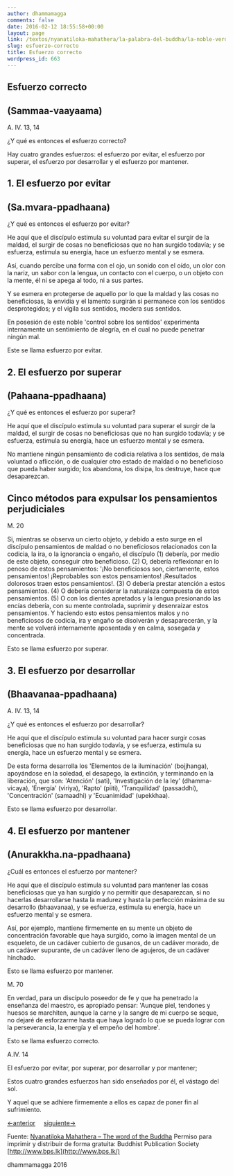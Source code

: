 ```yaml
---
author: dhammamagga
comments: false
date: 2016-02-12 18:55:58+00:00
layout: page
link: /textos/nyanatiloka-mahathera/la-palabra-del-buddha/la-noble-verdad-del-camino-que-lleva-a-la-extincion-del-sufrimiento/esfuerzo-correcto/
slug: esfuerzo-correcto
title: Esfuerzo correcto
wordpress_id: 663
---
```


## Esfuerzo correcto




## (Sammaa-vaayaama)


A. IV. 13, 14

¿Y qué es entonces el esfuerzo correcto?

Hay cuatro grandes esfuerzos: el esfuerzo por evitar, el esfuerzo por superar, el esfuerzo por desarrollar y el esfuerzo por mantener.


## 1. El esfuerzo por evitar




## (Sa.mvara-ppadhaana)


¿Y qué es entonces el esfuerzo por evitar?

He aquí que el discípulo estimula su voluntad para evitar el surgir de la maldad, el surgir de cosas no beneficiosas que no han surgido todavía; y se esfuerza, estimula su energía, hace un esfuerzo mental y se esmera.

Así, cuando percibe una forma con el ojo, un sonido con el oído, un olor con la nariz, un sabor con la lengua, un contacto con el cuerpo, o un objeto con la mente, él ni se apega al todo, ni a sus partes.

Y se esmera en protegerse de aquello por lo que la maldad y las cosas no beneficiosas, la envidia y el lamento surgirán si permanece con los sentidos desprotegidos; y el vigila sus sentidos, modera sus sentidos.

En posesión de este noble 'control sobre los sentidos' experimenta internamente un sentimiento de alegría, en el cual no puede penetrar ningún mal.

Este se llama esfuerzo por evitar.


## 2. El esfuerzo por superar




## (Pahaana-ppadhaana)


¿Y qué es entonces el esfuerzo por superar?

He aquí que el discípulo estimula su voluntad para superar el surgir de la maldad, el surgir de cosas no beneficiosas que no han surgido todavía; y se esfuerza, estimula su energía, hace un esfuerzo mental y se esmera.

No mantiene ningún pensamiento de codicia relativa a los sentidos, de mala voluntad o aflicción, o de cualquier otro estado de maldad o no beneficioso que pueda haber surgido; los abandona, los disipa, los destruye, hace que desaparezcan.


## Cinco métodos para expulsar los pensamientos perjudiciales


M. 20

Si, mientras se observa un cierto objeto, y debido a esto surge en el discípulo pensamientos de maldad o no beneficiosos relacionados con la codicia, la ira, o la ignorancia o engaño, el discípulo (1) debería, por medio de este objeto, conseguir otro beneficioso. (2) O, debería reflexionar en lo penoso de estos pensamientos: '¡No beneficiosos son, ciertamente, estos pensamientos! ¡Reprobables son estos pensamientos! ¡Resultados dolorosos traen estos pensamientos!. (3) O debería prestar atención a estos pensamientos. (4) O debería considerar la naturaleza compuesta de estos pensamientos. (5) O con los dientes apretados y la lengua presionando las encías debería, con su mente controlada, suprimir y desenraizar estos pensamientos. Y haciendo esto estos pensamientos malos y no beneficiosos de codicia, ira y engaño se disolverán y desaparecerán, y la mente se volverá internamente aposentada y en calma, sosegada y concentrada.

Esto se llama esfuerzo por superar.


## 3. El esfuerzo por desarrollar




## (Bhaavanaa-ppadhaana)


A. IV. 13, 14

¿Y qué es entonces el esfuerzo por desarrollar?

He aquí que el discípulo estimula su voluntad para hacer surgir cosas beneficiosas que no han surgido todavía, y se esfuerza, estimula su energía, hace un esfuerzo mental y se esmera.

De esta forma desarrolla los 'Elementos de la iluminación' (bojjhanga), apoyándose en la soledad, el desapego, la extinción, y terminando en la liberación, que son: 'Atención' (sati), 'Investigación de la ley' (dhamma-vicaya), 'Energía' (viriya), 'Rapto' (piiti), 'Tranquilidad' (passaddhi), 'Concentración' (samaadhi) y 'Ecuanimidad' (upekkhaa).

Esto se llama esfuerzo por desarrollar.


## 4. El esfuerzo por mantener




## (Anurakkha.na-ppadhaana)


¿Cuál es entonces el esfuerzo por mantener?

He aquí que el discípulo estimula su voluntad para mantener las cosas beneficiosas que ya han surgido y no permitir que desaparezcan, si no hacerlas desarrollarse hasta la madurez y hasta la perfección máxima de su desarrollo (bhaavanaa), y se esfuerza, estimula su energía, hace un esfuerzo mental y se esmera.

Así, por ejemplo, mantiene firmemente en su mente un objeto de concentración favorable que haya surgido, como la imagen mental de un esqueleto, de un cadáver cubierto de gusanos, de un cadáver morado, de un cadáver supurante, de un cadáver lleno de agujeros, de un cadáver hinchado.

Esto se llama esfuerzo por mantener.

M. 70

En verdad, para un discípulo poseedor de fe y que ha penetrado la enseñanza del maestro, es apropiado pensar: 'Aunque piel, tendones y huesos se marchiten, aunque la carne y la sangre de mi cuerpo se seque, no dejaré de esforzarme hasta que haya logrado lo que se pueda lograr con la perseverancia, la energía y el empeño del hombre'.

Esto se llama esfuerzo correcto.

A.IV. 14


El esfuerzo por evitar, por superar, por desarrollar y por mantener;




Estos cuatro grandes esfuerzos han sido enseñados por él, el vástago del sol.




Y aquel que se adhiere firmemente a ellos es capaz de poner fin al sufrimiento.





[<-anterior](/textos/nyanatiloka-mahathera/la-palabra-del-buddha/la-noble-verdad-del-camino-que-lleva-a-la-extincion-del-sufrimiento/modo-de-vida-correcto/)     [siguiente->](/textos/nyanatiloka-mahathera/la-palabra-del-buddha/la-noble-verdad-del-camino-que-lleva-a-la-extincion-del-sufrimiento/atencion-correcta/)




Fuente: [Nyanatiloka Mahathera – The word of the Buddha](http://www.enabling.org/ia/vipassana/Archive/N/Nyanatiloka/WOB/index.html)
Permiso para imprimir y distribuir de forma gratuita:
Buddhist Publication Society
[http://www.bps.lk](http://www.bps.lk/)




dhammamagga 2016
